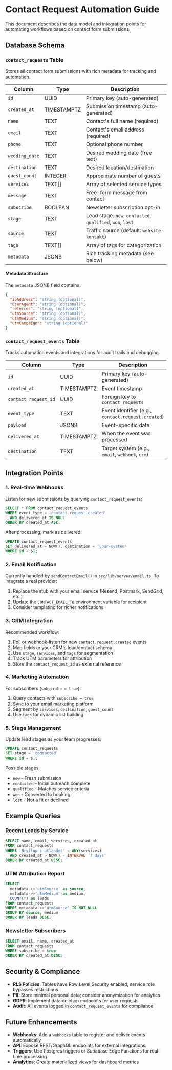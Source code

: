 # Contact Request Automation Guide

This document describes the data model and integration points for automating workflows based on contact form submissions.

## Database Schema

### `contact_requests` Table

Stores all contact form submissions with rich metadata for tracking and automation.

| Column | Type | Description |
|--------|------|-------------|
| `id` | UUID | Primary key (auto-generated) |
| `created_at` | TIMESTAMPTZ | Submission timestamp (auto-generated) |
| `name` | TEXT | Contact's full name (required) |
| `email` | TEXT | Contact's email address (required) |
| `phone` | TEXT | Optional phone number |
| `wedding_date` | TEXT | Desired wedding date (free text) |
| `destination` | TEXT | Desired location/destination |
| `guest_count` | INTEGER | Approximate number of guests |
| `services` | TEXT[] | Array of selected service types |
| `message` | TEXT | Free-form message from contact |
| `subscribe` | BOOLEAN | Newsletter subscription opt-in |
| `stage` | TEXT | Lead stage: `new`, `contacted`, `qualified`, `won`, `lost` |
| `source` | TEXT | Traffic source (default: `website-kontakt`) |
| `tags` | TEXT[] | Array of tags for categorization |
| `metadata` | JSONB | Rich tracking metadata (see below) |

#### Metadata Structure

The `metadata` JSONB field contains:

```json
{
  "ipAddress": "string (optional)",
  "userAgent": "string (optional)",
  "referrer": "string (optional)",
  "utmSource": "string (optional)",
  "utmMedium": "string (optional)",
  "utmCampaign": "string (optional)"
}
```

### `contact_request_events` Table

Tracks automation events and integrations for audit trails and debugging.

| Column | Type | Description |
|--------|------|-------------|
| `id` | UUID | Primary key (auto-generated) |
| `created_at` | TIMESTAMPTZ | Event timestamp |
| `contact_request_id` | UUID | Foreign key to `contact_requests` |
| `event_type` | TEXT | Event identifier (e.g., `contact.request.created`) |
| `payload` | JSONB | Event-specific data |
| `delivered_at` | TIMESTAMPTZ | When the event was processed |
| `destination` | TEXT | Target system (e.g., `email`, `webhook`, `crm`) |

## Integration Points

### 1. Real-time Webhooks

Listen for new submissions by querying `contact_request_events`:

```sql
SELECT * FROM contact_request_events
WHERE event_type = 'contact.request.created'
  AND delivered_at IS NULL
ORDER BY created_at ASC;
```

After processing, mark as delivered:

```sql
UPDATE contact_request_events
SET delivered_at = NOW(), destination = 'your-system'
WHERE id = $1;
```

### 2. Email Notification

Currently handled by `sendContactEmail()` in `src/lib/server/email.ts`. To integrate a real provider:

1. Replace the stub with your email service (Resend, Postmark, SendGrid, etc.)
2. Update the `CONTACT_EMAIL_TO` environment variable for recipient
3. Consider templating for richer notifications

### 3. CRM Integration

Recommended workflow:

1. Poll or webhook-listen for new `contact.request.created` events
2. Map fields to your CRM's lead/contact schema
3. Use `stage`, `services`, and `tags` for segmentation
4. Track UTM parameters for attribution
5. Store the `contact_request_id` as external reference

### 4. Marketing Automation

For subscribers (`subscribe = true`):

1. Query contacts with `subscribe = true`
2. Sync to your email marketing platform
3. Segment by `services`, `destination`, `guest_count`
4. Use `tags` for dynamic list building

### 5. Stage Management

Update lead stages as your team progresses:

```sql
UPDATE contact_requests
SET stage = 'contacted'
WHERE id = $1;
```

Possible stages:
- `new` - Fresh submission
- `contacted` - Initial outreach complete
- `qualified` - Matches service criteria
- `won` - Converted to booking
- `lost` - Not a fit or declined

## Example Queries

### Recent Leads by Service

```sql
SELECT name, email, services, created_at
FROM contact_requests
WHERE 'Bryllup i utlandet' = ANY(services)
  AND created_at > NOW() - INTERVAL '7 days'
ORDER BY created_at DESC;
```

### UTM Attribution Report

```sql
SELECT
  metadata->>'utmSource' as source,
  metadata->>'utmMedium' as medium,
  COUNT(*) as leads
FROM contact_requests
WHERE metadata->>'utmSource' IS NOT NULL
GROUP BY source, medium
ORDER BY leads DESC;
```

### Newsletter Subscribers

```sql
SELECT email, name, created_at
FROM contact_requests
WHERE subscribe = true
ORDER BY created_at DESC;
```

## Security & Compliance

- **RLS Policies**: Tables have Row Level Security enabled; service role bypasses restrictions
- **PII**: Store minimal personal data; consider anonymization for analytics
- **GDPR**: Implement data deletion endpoints for user requests
- **Audit**: All events logged in `contact_request_events` for compliance

## Future Enhancements

- **Webhooks**: Add a `webhooks` table to register and deliver events automatically
- **API**: Expose REST/GraphQL endpoints for external integrations
- **Triggers**: Use Postgres triggers or Supabase Edge Functions for real-time processing
- **Analytics**: Create materialized views for dashboard metrics

